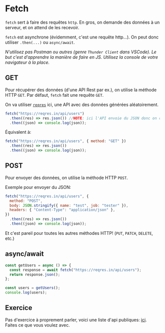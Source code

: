# Fetch

`fetch` sert à faire des requêtes `http`. En gros, on demande des données à un serveur, et on attend de les recevoir.

`fetch` est asynchrone (évidemment, c'est une requête http...). On peut donc utiliser `.then(...)` ou `async/await`.

_N'utilisez pas Postman ou autres (genre `Thunder Client` dans VSCode). Le but c'est d'apprendre la manière de faire en JS. Utilisez la console de votre navigateur à la place._

## GET

Pour récupérer des données (d'une API Rest par ex.), on utilise la méthode HTTP `GET`. Par défaut, `fetch` fait une requête `GET`.

On va utiliser <a href="https://reqres.in" target="_blank">`reqres`</a> ici, une API avec des données générées aléatoirement.

```js
fetch("https://reqres.in/api/users")
  .then((res) => res.json()) //NOTE: ici l'API envoie du JSON donc on converti ce qu'on recoit en JSON
  .then((json) => console.log(json));
```

Équivalent à:

```js
fetch("https://reqres.in/api/users", { method: "GET" })
  .then((res) => res.json())
  .then((json) => console.log(json));
```

## POST

Pour envoyer des données, on utilise la méthode HTTP `POST`.

Exemple pour envoyer du JSON:

```js
fetch("https://reqres.in/api/users", {
  method: "POST",
  body: JSON.stringify({ name: "test", job: "tester" }),
  headers: { "Content-Type": "application/json" },
})
  .then((res) => res.json())
  .then((json) => console.log(json));
```

Et c'est pareil pour toutes les autres méthodes HTTP! (`PUT`, `PATCH`, `DELETE`, etc.)

## async/await

```js
const getUsers = async () => {
  const response = await fetch("https://reqres.in/api/users");
  return response.json();
};

const users = getUsers();
console.log(users);
```

## Exercice

Pas d'exercice à proprement parler, voici une liste d'api publiques: [ici](https://github.com/public-apis/public-apis). Faites ce que vous voulez avec.
